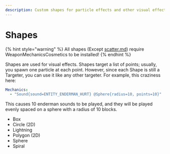 ```yaml
---
description: Custom shapes for particle effects and other visual effects
---
```


# Shapes

{% hint style="warning" %}
All shapes (Except [scatter.md](scatter.md "mention")) require WeaponMechanicsCosmetics to be installed!
{% endhint %}

Shapes are used for visual effects. Shapes target a list of points; usually, you spawn one particle at each point. However, since each Shape is still a Targeter, you can use it like any other targeter. For example, this craziness here:

```yaml
Mechanics:
  - "Sound{sound=ENTITY_ENDERMAN_HURT} @Sphere{radius=10, points=10}"
```

This causes 10 enderman sounds to be played, and they will be played evenly spaced on a sphere with a radius of 10 blocks.

* Box
* Circle (2D)
* Lightning&#x20;
* Polygon (2D)
* Sphere
* Spiral
